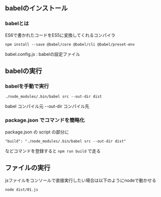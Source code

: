 ## babelのインストール

### babelとは

ES6で書かれたコードをES5に変換してくれるコンパイラ

```
npm install --save @babel/core @babel/cli @babel/preset-env
```

babel.config.js : babelの設定ファイル


## babelの実行

### babelを手動で実行

```
./node_modules/.bin/babel src --out-dir dist
```

babel コンパイル元 --out-dir コンパイル先

### package.json でコマンドを簡略化

package.json の script の部分に

```
"build": "./node_modules/.bin/babel src --out-dir dist"
```

などコマンドを登録すると `npm run build` で走る

## ファイルの実行

jsファイルをコンソールで直接実行したい場合は以下のようにnodeで動かせる

```
node dist/01.js
```